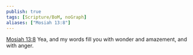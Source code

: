 ```yaml
---
publish: true
tags: [Scripture/BoM, noGraph]
aliases: ["Mosiah 13:8"]
---
```

[Mosiah 13:8](https://churchofjesuschrist.org/study/scriptures/bofm/mosiah/13?lang=eng&id=p8#p8) Yea, and my words fill you with wonder and amazement, and with anger.
